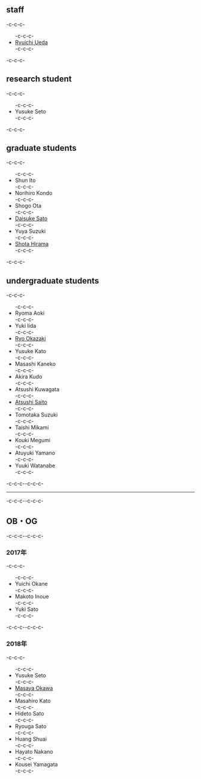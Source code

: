 <h2>staff</h2>-c-c-c-<ul>-c-c-c- 	<li id="ryuichiueda"><a href="http://lab.ueda.asia/?page_id=42">Ryuichi Ueda</a></li>-c-c-c-</ul>-c-c-c-<h2>research student</h2>-c-c-c-<ul>-c-c-c- 	<li>Yusuke Seto</li>-c-c-c-</ul>-c-c-c-<h2>graduate students</h2>-c-c-c-<ul>-c-c-c- 	<li>Shun Ito</li>-c-c-c- 	<li>Norihiro Kondo</li>-c-c-c- 	<li>Shogo Ota</li>-c-c-c- 	<li><a href="https://tiryoh.com/" target="_blank" rel="noopener noreferrer">Daisuke Sato</a></li>-c-c-c- 	<li>Yuya Suzuki</li>-c-c-c- 	<li><a href="http://habatafuture.hatenablog.jp/" target="_blank" rel="noopener noreferrer">Shota Hirama</a></li>-c-c-c-</ul>-c-c-c-<h2>undergraduate students</h2>-c-c-c-<ul>-c-c-c- 	<li>Ryoma Aoki</li>-c-c-c- 	<li>Yuki Iida</li>-c-c-c- 	<li><a href="https://zaki0929.github.io/mypages/index.html">Ryo Okazaki</a></li>-c-c-c- 	<li>Yusuke Kato</li>-c-c-c- 	<li>Masashi Kaneko</li>-c-c-c- 	<li>Akira Kudo</li>-c-c-c- 	<li>Atsushi Kuwagata</li>-c-c-c- 	<li><a href="http://asrobot.me/">Atsushi Saito</a></li>-c-c-c- 	<li>Tomotaka Suzuki</li>-c-c-c- 	<li>Taishi Mikami</li>-c-c-c- 	<li>Kouki Megumi</li>-c-c-c- 	<li>Atuyuki Yamano</li>-c-c-c- 	<li>Yuuki Watanabe</li>-c-c-c-</ul>-c-c-c--c-c-c-<hr />-c-c-c--c-c-c-<h2>OB・OG</h2>-c-c-c--c-c-c-<h3>2017年</h3>-c-c-c-<ul>-c-c-c- 	<li>Yuichi Okane</li>-c-c-c- 	<li>Makoto Inoue</li>-c-c-c- 	<li>Yuki Sato</li>-c-c-c-</ul>-c-c-c--c-c-c-<h3>2018年</h3>-c-c-c-<ul>-c-c-c- 	<li>Yusuke Seto</li>-c-c-c- 	<li><a href="http://routecompass.net/member/okawa/" target="_blank" rel="noopener noreferrer">Masaya Okawa</a></li>-c-c-c- 	<li>Masahiro Kato</li>-c-c-c- 	<li>Hideto Sato</li>-c-c-c- 	<li>Ryouga Sato</li>-c-c-c- 	<li>Huang Shuai</li>-c-c-c- 	<li>Hayato Nakano</li>-c-c-c- 	<li>Kousei Yamagata</li>-c-c-c-</ul>
